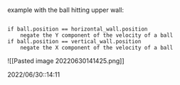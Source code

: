 # 
example with the ball hitting upper wall:
```pseudocode

if ball.position == horizontal_wall.position
	negate the Y component of the velocity of a ball
if ball.position == vertical_wall.position
	negate the X component of the velocity of a ball
```

![[Pasted image 20220630141425.png]]


2022/06/30::14:11
